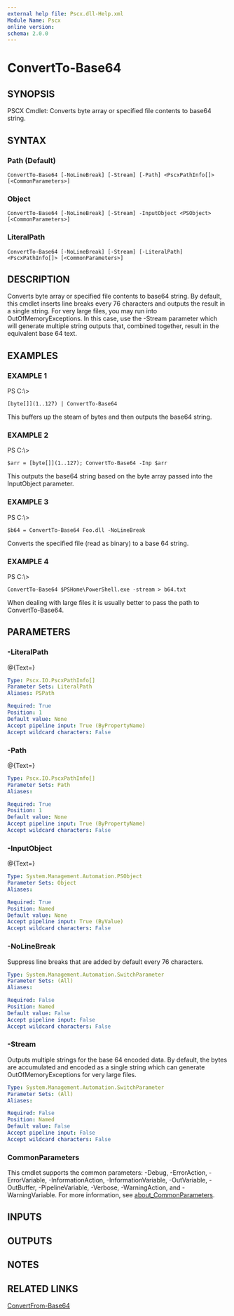 ```yaml
---
external help file: Pscx.dll-Help.xml
Module Name: Pscx
online version:
schema: 2.0.0
---
```


# ConvertTo-Base64

## SYNOPSIS
PSCX Cmdlet: Converts byte array or specified file contents to base64 string.

## SYNTAX

### Path (Default)
```
ConvertTo-Base64 [-NoLineBreak] [-Stream] [-Path] <PscxPathInfo[]> [<CommonParameters>]
```

### Object
```
ConvertTo-Base64 [-NoLineBreak] [-Stream] -InputObject <PSObject> [<CommonParameters>]
```

### LiteralPath
```
ConvertTo-Base64 [-NoLineBreak] [-Stream] [-LiteralPath] <PscxPathInfo[]> [<CommonParameters>]
```

## DESCRIPTION
Converts byte array or specified file contents to base64 string. 
By default, this cmdlet inserts line breaks every 76 characters and outputs the result in a single string.
For very large files, you may run into OutOfMemoryExceptions.
In this case, use the -Stream parameter which will generate multiple string outputs that, combined together, result in the equivalent base 64 text.

## EXAMPLES

### EXAMPLE 1
PS C:\\\>

```
[byte[]](1..127) | ConvertTo-Base64
```

This buffers up the steam of bytes and then outputs the base64 string.

### EXAMPLE 2
PS C:\\\>

```
$arr = [byte[]](1..127); ConvertTo-Base64 -Inp $arr
```

This outputs the base64 string based on the byte array passed into the InputObject parameter.

### EXAMPLE 3
PS C:\\\>

```
$b64 = ConvertTo-Base64 Foo.dll -NoLineBreak
```

Converts the specified file (read as binary) to a base 64 string.

### EXAMPLE 4
PS C:\\\>

```
ConvertTo-Base64 $PSHome\PowerShell.exe -stream > b64.txt
```

When dealing with large files it is usually better to pass the path to ConvertTo-Base64.

## PARAMETERS

### -LiteralPath
@{Text=}

```yaml
Type: Pscx.IO.PscxPathInfo[]
Parameter Sets: LiteralPath
Aliases: PSPath

Required: True
Position: 1
Default value: None
Accept pipeline input: True (ByPropertyName)
Accept wildcard characters: False
```

### -Path
@{Text=}

```yaml
Type: Pscx.IO.PscxPathInfo[]
Parameter Sets: Path
Aliases:

Required: True
Position: 1
Default value: None
Accept pipeline input: True (ByPropertyName)
Accept wildcard characters: False
```

### -InputObject
@{Text=}

```yaml
Type: System.Management.Automation.PSObject
Parameter Sets: Object
Aliases:

Required: True
Position: Named
Default value: None
Accept pipeline input: True (ByValue)
Accept wildcard characters: False
```

### -NoLineBreak
Suppress line breaks that are added by default every 76 characters.

```yaml
Type: System.Management.Automation.SwitchParameter
Parameter Sets: (All)
Aliases:

Required: False
Position: Named
Default value: False
Accept pipeline input: False
Accept wildcard characters: False
```

### -Stream
Outputs multiple strings for the base 64 encoded data.
By default, the bytes are accumulated and encoded as a single string which can generate OutOfMemoryExceptions for very large files.

```yaml
Type: System.Management.Automation.SwitchParameter
Parameter Sets: (All)
Aliases:

Required: False
Position: Named
Default value: False
Accept pipeline input: False
Accept wildcard characters: False
```

### CommonParameters
This cmdlet supports the common parameters: -Debug, -ErrorAction, -ErrorVariable, -InformationAction, -InformationVariable, -OutVariable, -OutBuffer, -PipelineVariable, -Verbose, -WarningAction, and -WarningVariable. For more information, see [about_CommonParameters](http://go.microsoft.com/fwlink/?LinkID=113216).

## INPUTS

## OUTPUTS

## NOTES

## RELATED LINKS

[ConvertFrom-Base64]()

